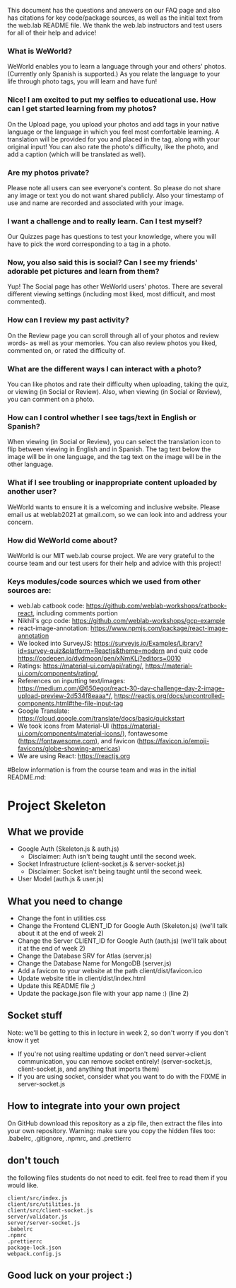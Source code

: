 This document has the questions and answers on our FAQ page and also has citations for key code/package sources, as well as the initial text from the web.lab README file. We thank the web.lab instructors and test users for all of their help and advice!

### What is WeWorld?

WeWorld enables you to learn a language through your and others' photos. (Currently only Spanish is supported.) As you relate
the language to your life through photo tags, you will learn and have fun!

### Nice! I am excited to put my selfies to educational use. How can I get started learning from my photos?

On the Upload page, you upload your photos and add tags in your native language or the language in which
you feel most comfortable learning. A translation will be provided for you and placed in
the tag, along with your original input! You can also rate the photo's difficulty, like the photo, and add a caption (which will be translated as well).

### Are my photos private?</p>

Please note all users can see everyone's content. So please do not share any image or text you do not want shared publicly. Also your timestamp of use and name are recorded and associated with your image.

### I want a challenge and to really learn. Can I test myself?

Our Quizzes page has questions to test your knowledge, where you will have to pick the word corresponding to a tag in a photo.

### Now, you also said this is social? Can I see my friends' adorable pet pictures and learn from them?

Yup! The Social page has other WeWorld users' photos. There are several different viewing settings (including most liked, most difficult, and most commented).

### How can I review my past activity?

On the Review page you can scroll through all of your photos and review words- as well as your memories. You can also review photos you liked, commented on, or rated the difficulty of.

### What are the different ways I can interact with a photo?

You can like photos and rate their difficulty when uploading, taking the quiz, or viewing (in Social or Review). Also, when viewing (in Social or Review), you can comment on a photo.

### How can I control whether I see tags/text in English or Spanish?

When viewing (in Social or Review), you can select the translation icon to flip between viewing in English and in Spanish. The tag text below the image will be in one language, and the tag text on the image will be in the other language.

### What if I see troubling or inappropriate content uploaded by another user?

WeWorld wants to ensure it is a welcoming and inclusive website. Please email us at weblab2021 at gmail.com, so we can look into and address your concern.

### How did WeWorld come about?</p>

WeWorld is our MIT web.lab course project. We are very grateful to the course team and our test users for their help and advice with this project!

### Keys modules/code sources which we used from other sources are:

- web.lab catbook code: https://github.com/weblab-workshops/catbook-react, including comments portion
- Nikhil's gcp code: https://github.com/weblab-workshops/gcp-example
- react-image-annotation: https://www.npmjs.com/package/react-image-annotation
- We looked into SurveyJS: https://surveyjs.io/Examples/Library?id=survey-quiz&platform=Reactjs&theme=modern and quiz code https://codepen.io/dvdmoon/pen/xNmKLj?editors=0010
- Ratings: https://material-ui.com/api/rating/, https://material-ui.com/components/rating/,
- References on inputting text/images: https://medium.com/@650egor/react-30-day-challenge-day-2-image-upload-preview-2d534f8eaaa*/, https://reactjs.org/docs/uncontrolled-components.html#the-file-input-tag
- Google Translate: https://cloud.google.com/translate/docs/basic/quickstart
- We took icons from Material-UI (https://material-ui.com/components/material-icons/), fontawesome (https://fontawesome.com), and favicon (https://favicon.io/emoji-favicons/globe-showing-americas)
- We are using React: https://reactjs.org

#Below information is from the course team and was in the initial README.md:

# Project Skeleton

## What we provide

- Google Auth (Skeleton.js & auth.js)
  - Disclaimer: Auth isn't being taught until the second week.
- Socket Infrastructure (client-socket.js & server-socket.js)
  - Disclaimer: Socket isn't being taught until the second week.
- User Model (auth.js & user.js)

## What you need to change

- Change the font in utilities.css
- Change the Frontend CLIENT_ID for Google Auth (Skeleton.js) (we'll talk about it at the end of week 2)
- Change the Server CLIENT_ID for Google Auth (auth.js) (we'll talk about it at the end of week 2)
- Change the Database SRV for Atlas (server.js)
- Change the Database Name for MongoDB (server.js)
- Add a favicon to your website at the path client/dist/favicon.ico
- Update website title in client/dist/index.html
- Update this README file ;)
- Update the package.json file with your app name :) (line 2)

## Socket stuff

Note: we'll be getting to this in lecture in week 2, so don't worry if you don't know it yet

- If you're not using realtime updating or don't need server->client communication, you can remove socket entirely! (server-socket.js, client-socket.js, and anything that imports them)
- If you are using socket, consider what you want to do with the FIXME in server-socket.js

## How to integrate into your own project

On GitHub download this repository as a zip file, then extract the files into your own repository.
Warning: make sure you copy the hidden files too: .babelrc, .gitignore, .npmrc, and .prettierrc

## don't touch

the following files students do not need to edit. feel free to read them if you would like.

```
client/src/index.js
client/src/utilities.js
client/src/client-socket.js
server/validator.js
server/server-socket.js
.babelrc
.npmrc
.prettierrc
package-lock.json
webpack.config.js
```

## Good luck on your project :)
